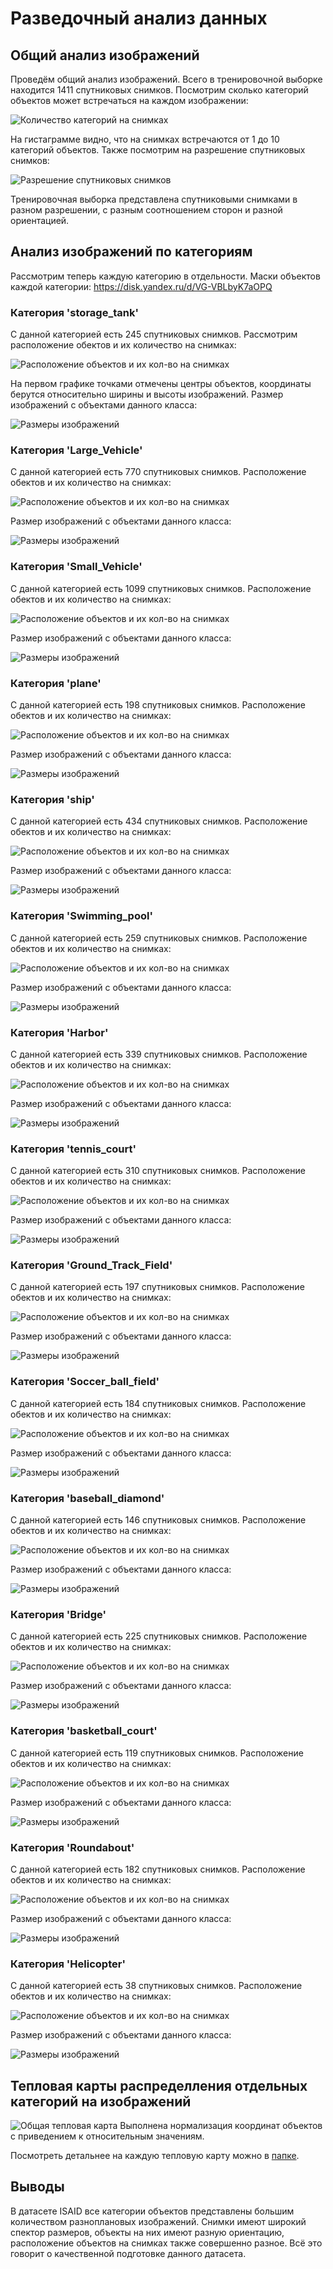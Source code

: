 # Разведочный анализ данных
## Общий анализ изображений
Проведём общий анализ изображений. Всего в тренировочной выборке находится 1411 спутниковых снимков. Посмотрим сколько категорий объектов может встречаться на каждом изображении:

![Количество категорий на снимках](EDA_processing/eda_images/plots/cat_on_imgs.png)

На гистаграмме видно, что на снимках встречаются от 1 до 10 категорий объектов. Также посмотрим на разрешение спутниковых снимков:

![Разрешение спутниковых снимков](EDA_processing/eda_images/plots/imges_res.png)

Тренировочная выборка представлена спутниковыми снимками в разном разрешении, с разным соотношением сторон и разной ориентацией.

## Анализ изображений по категориям
Рассмотрим теперь каждую категорию в отдельности. Маски объектов каждой категории: https://disk.yandex.ru/d/VG-VBLbyK7aOPQ

### Категория 'storage_tank'
С данной категорией есть 245 спутниковых снимков. Рассмотрим расположение обектов и их количество на снимках:

![Расположение объектов и их кол-во на снимках](EDA_processing/eda_images/plots/storage_tank_1.png)

На первом графике точками отмечены центры объектов, координаты берутся относительно ширины и высоты изображений. Размер изображений с объектами данного класса:

![Размеры изображений](EDA_processing/eda_images/plots/storage_tank_2.png)

### Категория 'Large_Vehicle'
С данной категорией есть 770 спутниковых снимков. Расположение обектов и их количество на снимках:

![Расположение объектов и их кол-во на снимках](EDA_processing/eda_images/plots/large_vehicle_1.png)

Размер изображений с объектами данного класса:

![Размеры изображений](EDA_processing/eda_images/plots/large_vehicle_2.png)

### Категория 'Small_Vehicle'
С данной категорией есть 1099 спутниковых снимков. Расположение обектов и их количество на снимках:

![Расположение объектов и их кол-во на снимках](EDA_processing/eda_images/plots/small_vehicle_1.png)

Размер изображений с объектами данного класса:

![Размеры изображений](EDA_processing/eda_images/plots/small_vehicle_2.png)

### Категория 'plane'
С данной категорией есть 198 спутниковых снимков. Расположение обектов и их количество на снимках:

![Расположение объектов и их кол-во на снимках](EDA_processing/eda_images/plots/plane_1.png)

Размер изображений с объектами данного класса:

![Размеры изображений](EDA_processing/eda_images/plots/plane_2.png)

### Категория 'ship'
С данной категорией есть 434 спутниковых снимков. Расположение обектов и их количество на снимках:

![Расположение объектов и их кол-во на снимках](EDA_processing/eda_images/plots/ship_1.png)

Размер изображений с объектами данного класса:

![Размеры изображений](EDA_processing/eda_images/plots/ship_2.png)

### Категория 'Swimming_pool'
С данной категорией есть 259 спутниковых снимков. Расположение обектов и их количество на снимках:

![Расположение объектов и их кол-во на снимках](EDA_processing/eda_images/plots/swimming_pool_1.png)

Размер изображений с объектами данного класса:

![Размеры изображений](EDA_processing/eda_images/plots/swimming_pool_2.png)

### Категория 'Harbor'
С данной категорией есть 339 спутниковых снимков. Расположение обектов и их количество на снимках:

![Расположение объектов и их кол-во на снимках](EDA_processing/eda_images/plots/harbor_1.png)

Размер изображений с объектами данного класса:

![Размеры изображений](EDA_processing/eda_images/plots/harbor_2.png)

### Категория 'tennis_court'
С данной категорией есть 310 спутниковых снимков. Расположение обектов и их количество на снимках:

![Расположение объектов и их кол-во на снимках](EDA_processing/eda_images/plots/tennis_court_1.png)

Размер изображений с объектами данного класса:

![Размеры изображений](EDA_processing/eda_images/plots/tennis_court_2.png)

### Категория 'Ground_Track_Field'
С данной категорией есть 197 спутниковых снимков. Расположение обектов и их количество на снимках:

![Расположение объектов и их кол-во на снимках](EDA_processing/eda_images/plots/ground_track_field_1.png)

Размер изображений с объектами данного класса:

![Размеры изображений](EDA_processing/eda_images/plots/ground_track_field_2.png)

### Категория 'Soccer_ball_field'
С данной категорией есть 184 спутниковых снимков. Расположение обектов и их количество на снимках:

![Расположение объектов и их кол-во на снимках](EDA_processing/eda_images/plots/soccer_ball_field_1.png)

Размер изображений с объектами данного класса:

![Размеры изображений](EDA_processing/eda_images/plots/soccer_ball_field_2.png)

### Категория 'baseball_diamond'
С данной категорией есть 146 спутниковых снимков. Расположение обектов и их количество на снимках:

![Расположение объектов и их кол-во на снимках](EDA_processing/eda_images/plots/baseball_diamond_1.png)

Размер изображений с объектами данного класса:

![Размеры изображений](EDA_processing/eda_images/plots/baseball_diamond_2.png)

### Категория 'Bridge'
С данной категорией есть 225 спутниковых снимков. Расположение обектов и их количество на снимках:

![Расположение объектов и их кол-во на снимках](EDA_processing/eda_images/plots/bridge_1.png)

Размер изображений с объектами данного класса:

![Размеры изображений](EDA_processing/eda_images/plots/bridge_2.png)

### Категория 'basketball_court'
С данной категорией есть 119 спутниковых снимков. Расположение обектов и их количество на снимках:

![Расположение объектов и их кол-во на снимках](EDA_processing/eda_images/plots/basketball_court_1.png)

Размер изображений с объектами данного класса:

![Размеры изображений](EDA_processing/eda_images/plots/basketball_court_2.png)

### Категория 'Roundabout'
С данной категорией есть 182 спутниковых снимков. Расположение обектов и их количество на снимках:

![Расположение объектов и их кол-во на снимках](EDA_processing/eda_images/plots/roundabout_1.png)

Размер изображений с объектами данного класса:

![Размеры изображений](EDA_processing/eda_images/plots/roundabout_2.png)

### Категория 'Helicopter'
С данной категорией есть 38 спутниковых снимков. Расположение обектов и их количество на снимках:

![Расположение объектов и их кол-во на снимках](EDA_processing/eda_images/plots/helicopter_1.png)

Размер изображений с объектами данного класса:

![Размеры изображений](EDA_processing/eda_images/plots/helicopter_2.png)

## Тепловая карты распределления отдельных категорий на изображений

![Общая тепловая карта](EDA_processing/eda_images/heatmaps/Total_heat_map.png)
Выполнена нормализация координат объектов с приведением к относительным значениям.

Посмотреть детальнее на каждую тепловую карту можно в [папке](EDA_processing/eda_images/heatmaps). 


## Выводы
В датасете ISAID все категории объектов представлены большим количеством разноплановых изображений. Снимки имеют широкий спектор размеров, объекты на них имеют разную ориентацию, расположение объектов на снимках также совершенно разное. Всё это говорит о качественной подготовке данного датасета.
